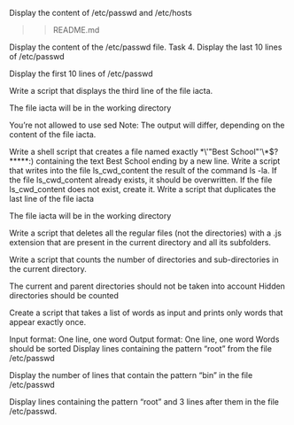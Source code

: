 Display the content of /etc/passwd and /etc/hosts

>>README.md

Display the content of the /etc/passwd file.
Task 4. Display the last 10 lines of /etc/passwd


Display the first 10 lines of /etc/passwd


Write a script that displays the third line of the file iacta.

The file iacta will be in the working directory

You’re not allowed to use sed
Note: The output will differ, depending on the content of the file iacta.

Write a shell script that creates a file named exactly \*\\'"Best School"\'\\*$\?\*\*\*\*\*:) containing the text Best School ending by a new line.
Write a script that writes into the file ls_cwd_content the result of the command ls -la. If the file ls_cwd_content already exists, it should be overwritten. If the file ls_cwd_content does not exist, create it.
Write a script that duplicates the last line of the file iacta

The file iacta will be in the working directory

Write a script that deletes all the regular files (not the directories) with a .js extension that are present in the current directory and all its subfolders.


Write a script that counts the number of directories and sub-directories in the current directory.

The current and parent directories should not be taken into account
Hidden directories should be counted

Create a script that takes a list of words as input and prints only words that appear exactly once.

Input format: One line, one word
Output format: One line, one word
Words should be sorted
Display lines containing the pattern “root” from the file /etc/passwd


Display the number of lines that contain the pattern “bin” in the file /etc/passwd


Display lines containing the pattern “root” and 3 lines after them in the file /etc/passwd.


